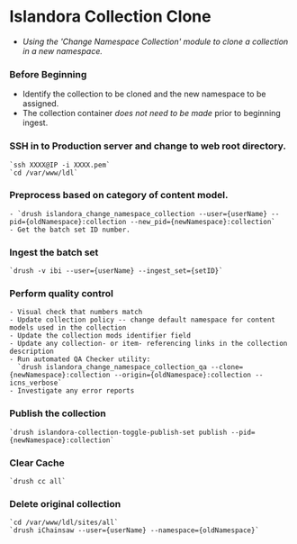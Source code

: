 # Islandora Collection Clone

- _Using the 'Change Namespace Collection' module to clone a collection in a new namespace._

### Before Beginning
- Identify the collection to be cloned and the new namespace to be assigned.
- The collection container _does not need to be made_ prior to beginning ingest.

### SSH in to Production server and change to web root directory.  
    `ssh XXXX@IP -i XXXX.pem`  
    `cd /var/www/ldl`  

### Preprocess based on category of content model.  
    - `drush islandora_change_namespace_collection --user={userName} --pid={oldNamespace}:collection --new_pid={newNamespace}:collection`  
    - Get the batch set ID number.

### Ingest the batch set
    `drush -v ibi --user={userName} --ingest_set={setID}`

### Perform quality control  
    - Visual check that numbers match  
    - Update collection policy -- change default namespace for content models used in the collection
    - Update the collection mods identifier field
    - Update any collection- or item- referencing links in the collection description
    - Run automated QA Checker utility:
      `drush islandora_change_namespace_collection_qa --clone={newNamespace}:collection --origin={oldNamespace}:collection --icns_verbose`
    - Investigate any error reports  
    
### Publish the collection  
    `drush islandora-collection-toggle-publish-set publish --pid={newNamespace}:collection`

### Clear Cache  
    `drush cc all`

### Delete original collection  
    `cd /var/www/ldl/sites/all`
    `drush iChainsaw --user={userName} --namespace={oldNamespace}`

